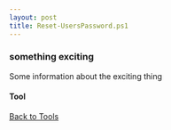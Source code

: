 ```yaml
---
layout: post
title: Reset-UsersPassword.ps1
---
```


### something exciting

Some information about the exciting thing

#### Tool

<script async src="https://gist-it.appspot.com/github.com/BanterBoy/scripts-blog/blob/master/PowerShell/tools/Reset-UsersPassword.ps1"></script>

<a href="/menu/_pages/tools.html">Back to Tools</a>
